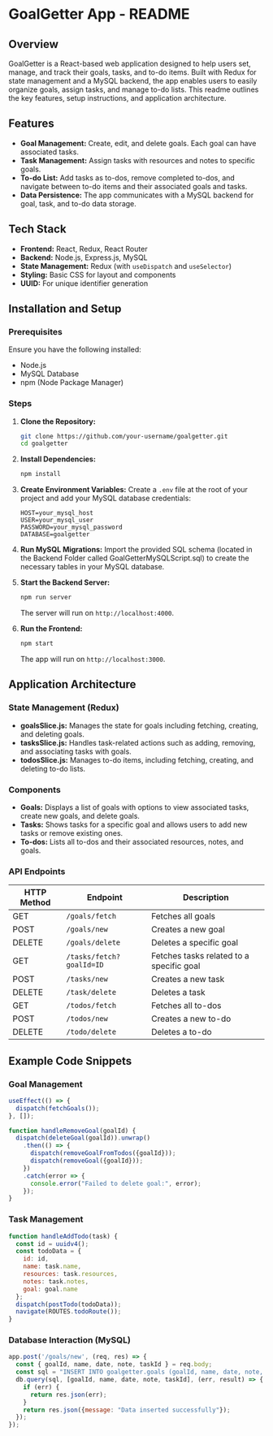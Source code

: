 # GoalGetter App - README

## Overview

GoalGetter is a React-based web application designed to help users set, manage, and track their goals, tasks, and to-do items. Built with Redux for state management and a MySQL backend, the app enables users to easily organize goals, assign tasks, and manage to-do lists. This readme outlines the key features, setup instructions, and application architecture.

## Features
- **Goal Management:** Create, edit, and delete goals. Each goal can have associated tasks.
- **Task Management:** Assign tasks with resources and notes to specific goals.
- **To-do List:** Add tasks as to-dos, remove completed to-dos, and navigate between to-do items and their associated goals and tasks.
- **Data Persistence:** The app communicates with a MySQL backend for goal, task, and to-do data storage.

## Tech Stack

- **Frontend:** React, Redux, React Router
- **Backend:** Node.js, Express.js, MySQL
- **State Management:** Redux (with `useDispatch` and `useSelector`)
- **Styling:** Basic CSS for layout and components
- **UUID:** For unique identifier generation

## Installation and Setup

### Prerequisites
Ensure you have the following installed:

- Node.js
- MySQL Database
- npm (Node Package Manager)

### Steps

1. **Clone the Repository:**
   ```bash
   git clone https://github.com/your-username/goalgetter.git
   cd goalgetter
   ```

2. **Install Dependencies:**
   ```bash
   npm install
   ```

3. **Create Environment Variables:**
   Create a `.env` file at the root of your project and add your MySQL database credentials:
   ```
   HOST=your_mysql_host
   USER=your_mysql_user
   PASSWORD=your_mysql_password
   DATABASE=goalgetter
   ```

4. **Run MySQL Migrations:**
   Import the provided SQL schema (located in the Backend Folder called GoalGetterMySQLScript.sql) to create the necessary tables in your MySQL database.

5. **Start the Backend Server:**
   ```bash
   npm run server
   ```
   The server will run on `http://localhost:4000`.

6. **Run the Frontend:**
   ```bash
   npm start
   ```
   The app will run on `http://localhost:3000`.

## Application Architecture

### State Management (Redux)
- **goalsSlice.js:** Manages the state for goals including fetching, creating, and deleting goals.
- **tasksSlice.js:** Handles task-related actions such as adding, removing, and associating tasks with goals.
- **todosSlice.js:** Manages to-do items, including fetching, creating, and deleting to-do lists.

### Components
- **Goals:** Displays a list of goals with options to view associated tasks, create new goals, and delete goals.
- **Tasks:** Shows tasks for a specific goal and allows users to add new tasks or remove existing ones.
- **To-dos:** Lists all to-dos and their associated resources, notes, and goals.

### API Endpoints
| HTTP Method | Endpoint                | Description                             |
|-------------|-------------------------|-----------------------------------------|
| GET         | `/goals/fetch`           | Fetches all goals                       |
| POST        | `/goals/new`             | Creates a new goal                      |
| DELETE      | `/goals/delete`          | Deletes a specific goal                 |
| GET         | `/tasks/fetch?goalId=ID` | Fetches tasks related to a specific goal|
| POST        | `/tasks/new`             | Creates a new task                      |
| DELETE      | `/task/delete`           | Deletes a task                          |
| GET         | `/todos/fetch`           | Fetches all to-dos                      |
| POST        | `/todos/new`             | Creates a new to-do                     |
| DELETE      | `/todo/delete`           | Deletes a to-do                         |

## Example Code Snippets

### Goal Management

```javascript
useEffect(() => {
  dispatch(fetchGoals());
}, []); 

function handleRemoveGoal(goalId) {
  dispatch(deleteGoal(goalId)).unwrap()
    .then(() => {
      dispatch(removeGoalFromTodos({goalId}));
      dispatch(removeGoal({goalId}));
    })
    .catch(error => {
      console.error("Failed to delete goal:", error);
    });
}
```

### Task Management

```javascript
function handleAddTodo(task) {
  const id = uuidv4();
  const todoData = {
    id: id,
    name: task.name,
    resources: task.resources,
    notes: task.notes,
    goal: goal.name
  };
  dispatch(postTodo(todoData));
  navigate(ROUTES.todoRoute());
}
```

### Database Interaction (MySQL)

```javascript
app.post('/goals/new', (req, res) => {
  const { goalId, name, date, note, taskId } = req.body; 
  const sql = "INSERT INTO goalgetter.goals (goalId, name, date, note, taskId) VALUES (?, ?, ?, ?, ?)";
  db.query(sql, [goalId, name, date, note, taskId], (err, result) => {
    if (err) {
      return res.json(err);
    }
    return res.json({message: "Data inserted successfully"});
  });
});
```

